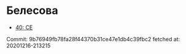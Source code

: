 # Белесова
- [40: CE](40.md)

Commit: 9b76949fb78fa28f44370b31ce47e1db4c39fbc2
 fetched at: 20201216-213215
